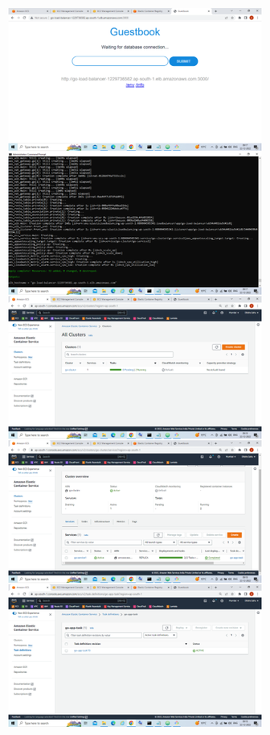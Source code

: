 ![Output images ](https://github.com/sahu04/Ecs_service_terraform_githubworkflow/blob/master/images/Screenshot%20(226).png)
![Output images ](https://github.com/sahu04/Ecs_service_terraform_githubworkflow/blob/master/images/Screenshot%20(227).png)
![Output images ](https://github.com/sahu04/Ecs_service_terraform_githubworkflow/blob/master/images/Screenshot%20(228).png)
![Output images ](https://github.com/sahu04/Ecs_service_terraform_githubworkflow/blob/master/images/Screenshot%20(229).png)
![Output images ](https://github.com/sahu04/Ecs_service_terraform_githubworkflow/blob/master/images/Screenshot%20(230).png)


